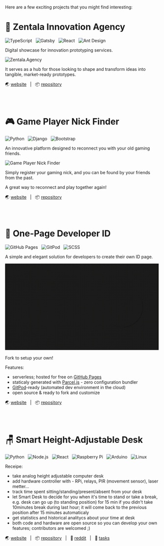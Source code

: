 Here are a few exciting projects that you might find interesting:

# 🚀 Zentala Innovation Agency  

![TypeScript](https://img.shields.io/badge/-TypeScript-3178C6?logo=typescript&logoColor=white) &nbsp; ![Gatsby](https://img.shields.io/badge/-Gatsby-663399?logo=gatsby&logoColor=white) &nbsp; ![React](https://img.shields.io/badge/-React-61DAFB?logo=react&logoColor=black) &nbsp; ![Ant Design](https://img.shields.io/badge/-AntDesign-0170FE?logo=antdesign&logoColor=white)


Digital showcase for innovation prototyping services.

<img src="https://repository-images.githubusercontent.com/710579793/127aab71-54da-4dc3-99d8-c9d4e828f56e" alt="Zentala.Agency" width="500"/>

 It serves as a hub for those looking to shape and transform ideas into tangible, market-ready prototypes.

🌏 [website](https://zentala.agency) &nbsp; | &nbsp; 📦 [repository](https://github.com/zentala/zentala.agency)

<br/><br/>

# 🎮 Game Player Nick Finder 

![Python](https://img.shields.io/badge/-Python-3776AB?logo=python&logoColor=white) &nbsp; ![Django](https://img.shields.io/badge/-Django-092E20?logo=django&logoColor=white) &nbsp; ![Bootstrap](https://img.shields.io/badge/-Bootstrap-7952B3?logo=bootstrap&logoColor=white)

An innovative platform designed to reconnect you with your old gaming friends. 

<img src="https://cdn.zentala.io/img/gpnf.png" alt="Game Player Nick Finder" width="500"/>

Simply register your gaming nick, and you can be found by your friends from the past. 

A great way to reconnect and play together again!

🌏 [website](https://gpnf.zentala.io) &nbsp; | &nbsp; 📦 [repository](https://github.com/zentala/game_player_nick_finder)

<br/><br/>

# 💼 One-Page Developer ID 

![GitHub Pages](https://img.shields.io/badge/-GitHubPages-222222?logo=githubpages&logoColor=white) &nbsp; ![GitPod](https://img.shields.io/badge/-GitPod-FF6C37?logo=gitpod&logoColor=white) &nbsp; ![SCSS](https://img.shields.io/badge/-SCSS-CC6699?logo=sass&logoColor=white) &nbsp; 

A simple and elegant solution for developers to create their own ID page. 

<img src="https://github.com/zentala/id.zentala.io/raw/main/preview.gif" width="500"/>

Fork to setup your own!

Features:
  - serverless; hosted for free on [GitHub Pages](https://pages.github.com/) 
  - staticaly generated with [Parcel.js](https://parceljs.org/) - zero configuration bundler
  - [GitPod](https://www.gitpod.io/)-ready (automated dev environment in the cloud)
  - open source & ready to fork and customize

🌏 [website](https://id.zentala.io) &nbsp; | &nbsp; 📦 [repository](https://github.com/zentala/id.zentala.io)

<br/><br/>

# 🪑 Smart Height-Adjustable Desk  

![Python](https://img.shields.io/badge/-Python-3776AB?logo=python&logoColor=white) &nbsp; ![Node.js](https://img.shields.io/badge/-Node.js-339933?logo=nodedotjs&logoColor=white) &nbsp; ![React](https://img.shields.io/badge/-React-61DAFB?logo=react&logoColor=black) &nbsp; ![Raspberry Pi](https://img.shields.io/badge/-RaspberryPi-A22846?logo=raspberrypi&logoColor=white) &nbsp; ![Arduino](https://img.shields.io/badge/-Arduino-00979D?logo=arduino&logoColor=white) &nbsp; ![Linux](https://img.shields.io/badge/-Linux-FCC624?logo=linux&logoColor=black)

Receipe:
  - take analog height adjustable computer desk
  - add hardware controller with - RPi, relays, PIR (movement sensor), laser metter... 
  - track time spent sitting/standing/present/absent from your desk
  - let Smart Desk to decide for you when it's time to stand or take a break, e.g. desk can go up (to standing position) for 15 min if you didn't take 10minutes break during last hour; it will come back to the previous position after 15 minutes automaticaly
  - get statistics and historical analitycs about your time at desk 
  - both code and hardware are open source so you can develop your own features; contributors are welcomed ;)

🌏 [website](https://desk.zentala.io) &nbsp; | &nbsp; 📦 [repository](https://github.com/zentala/open-smart-desk) &nbsp; | &nbsp; 📣 [reddit](https://www.reddit.com/r/OpenSmartDesk/) &nbsp; | &nbsp; 💼 [tasks](https://github.com/zentala/open-smart-desk/projects)
<!--
**zentala/zentala** is a ✨ _special_ ✨ repository because its `README.md` (this file) appears on your GitHub profile.

Here are some ideas to get you started:

- 🔭 I’m currently working on ...
- 🌱 I’m currently learning ...
- 👯 I’m looking to collaborate on ...
- 🤔 I’m looking for help with ...
- 💬 Ask me about ...
- 📫 How to reach me: ...
- 😄 Pronouns: ...
- ⚡ Fun fact: ...
-->
